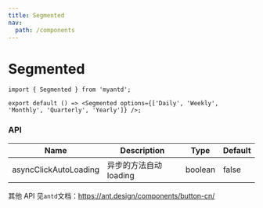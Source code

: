 ```yaml
---
title: Segmented
nav:
  path: /components
---
```


# Segmented

```tsx
import { Segmented } from 'myantd';

export default () => <Segmented options={['Daily', 'Weekly', 'Monthly', 'Quarterly', 'Yearly']} />;
```

### API

| Name                  | Description            | Type    | Default |
| --------------------- | ---------------------- | ------- | ------- |
| asyncClickAutoLoading | 异步的方法自动 loading | boolean | false   |

其他 API 见`antd`文档：https://ant.design/components/button-cn/
